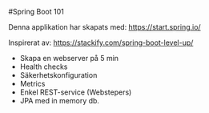 #Spring Boot 101

Denna applikation har skapats med: https://start.spring.io/

Inspirerat av: https://stackify.com/spring-boot-level-up/

* Skapa en webserver på 5 min
* Health checks
* Säkerhetskonfiguration
* Metrics
* Enkel REST-service (Webstepers)
* JPA med in memory db.
